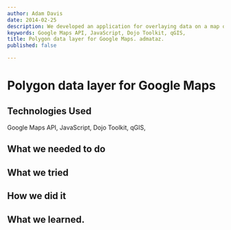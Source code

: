 ```yaml
---
author: Adam Davis
date: 2014-02-25
description: We developed an application for overlaying data on a map of regions of the UK. 
keywords: Google Maps API, JavaScript, Dojo Toolkit, qGIS,
title: Polygon data layer for Google Maps. admataz.
published: false

---
```


Polygon data layer for Google Maps 
=================================
## Technologies Used
Google Maps API, JavaScript, Dojo Toolkit, qGIS, 

## What we needed to do


## What we tried

## How we did it

## What we learned. 




